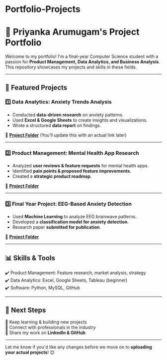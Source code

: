# Portfolio-Projects
# 💼 Priyanka Arumugam's Project Portfolio  

Welcome to my portfolio! I'm a final-year Computer Science student with a passion for **Product Management, Data Analytics, and Business Analysis**. This repository showcases my projects and skills in these fields.  

---

## 📌 Featured Projects  

### 1️⃣ Data Analytics: Anxiety Trends Analysis  
- Conducted **data-driven research** on anxiety patterns.  
- Used **Excel & Google Sheets** to create insights and visualizations.  
- Wrote a structured **data report** on findings.  

🔗 **[Project Folder](#)** (You’ll update this with an actual link later)  

---

### 2️⃣ Product Management: Mental Health App Research  
- Analyzed **user reviews & feature requests** for mental health apps.  
- Identified **pain points & proposed feature improvements**.  
- Created a **strategic product roadmap**.  

🔗 **[Project Folder](#)**  

---

### 3️⃣ Final Year Project: EEG-Based Anxiety Detection  
- Used **Machine Learning** to analyze EEG brainwave patterns.  
- Developed a **classification model for anxiety detection**.  
- Research paper **submitted for publication**.  

🔗 **[Project Folder](#)**  

---

## 📊 Skills & Tools  
✔️ Product Management: Feature research, market analysis, strategy  
✔️ Data Analytics: Excel, Google Sheets, Tableau (beginner)  
✔️ Software: Python, MySQL, GitHub  

---

## 🚀 Next Steps  
🔹 Keep learning & building new projects  
🔹 Connect with professionals in the industry  
🔹 Share my work on **LinkedIn & GitHub**  

---

Let me know if you'd like any changes before we move on to **uploading your actual projects**! 😊
